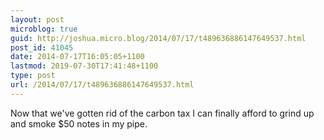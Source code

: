 ```yaml
---
layout: post
microblog: true
guid: http://joshua.micro.blog/2014/07/17/t489636886147649537.html
post_id: 41045
date: 2014-07-17T16:05:05+1100
lastmod: 2019-07-30T17:41:48+1100
type: post
url: /2014/07/17/t489636886147649537.html
---
```

Now that we've gotten rid of the carbon tax I can finally afford to grind up and smoke $50 notes in my pipe.
